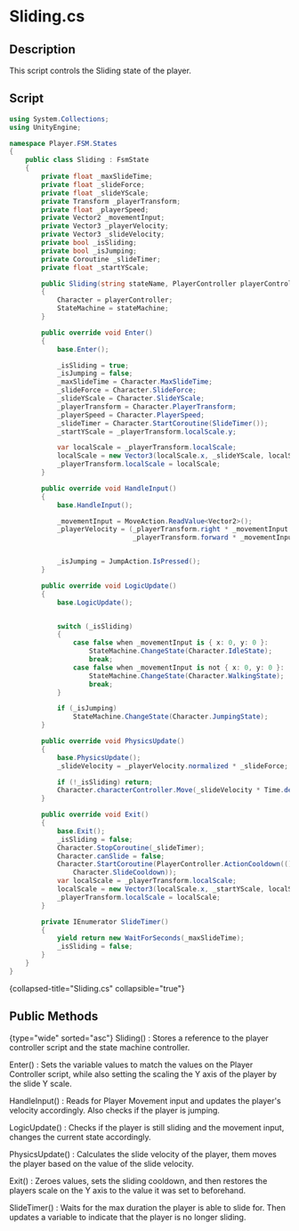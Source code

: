 # Sliding.cs
<show-structure depth="2" />

## Description

This script controls the Sliding state of the player.

## Script
```C#
using System.Collections;
using UnityEngine;

namespace Player.FSM.States
{
    public class Sliding : FsmState
    {
        private float _maxSlideTime;
        private float _slideForce;
        private float _slideYScale;
        private Transform _playerTransform;
        private float _playerSpeed;
        private Vector2 _movementInput;
        private Vector3 _playerVelocity;
        private Vector3 _slideVelocity;
        private bool _isSliding;
        private bool _isJumping;
        private Coroutine _slideTimer;
        private float _startYScale;

        public Sliding(string stateName, PlayerController playerController, FiniteStateMachine stateMachine) : base(stateMachine, playerController)
        {
            Character = playerController;
            StateMachine = stateMachine;
        }

        public override void Enter()
        {
            base.Enter();

            _isSliding = true;
            _isJumping = false;
            _maxSlideTime = Character.MaxSlideTime;
            _slideForce = Character.SlideForce;
            _slideYScale = Character.SlideYScale;
            _playerTransform = Character.PlayerTransform;
            _playerSpeed = Character.PlayerSpeed;
            _slideTimer = Character.StartCoroutine(SlideTimer());
            _startYScale = _playerTransform.localScale.y;

            var localScale = _playerTransform.localScale;
            localScale = new Vector3(localScale.x, _slideYScale, localScale.y);
            _playerTransform.localScale = localScale;
        }

        public override void HandleInput()
        {
            base.HandleInput();

            _movementInput = MoveAction.ReadValue<Vector2>();
            _playerVelocity = (_playerTransform.right * _movementInput.x +
                               _playerTransform.forward * _movementInput.y) * _playerSpeed;


            _isJumping = JumpAction.IsPressed();
        }

        public override void LogicUpdate()
        {
            base.LogicUpdate();


            switch (_isSliding)
            {
                case false when _movementInput is { x: 0, y: 0 }:
                    StateMachine.ChangeState(Character.IdleState);
                    break;
                case false when _movementInput is not { x: 0, y: 0 }:
                    StateMachine.ChangeState(Character.WalkingState);
                    break;
            }

            if (_isJumping)
                StateMachine.ChangeState(Character.JumpingState);
        }

        public override void PhysicsUpdate()
        {
            base.PhysicsUpdate();
            _slideVelocity = _playerVelocity.normalized * _slideForce;

            if (!_isSliding) return;
            Character.characterController.Move(_slideVelocity * Time.deltaTime);
        }

        public override void Exit()
        {
            base.Exit();
            _isSliding = false;
            Character.StopCoroutine(_slideTimer);
            Character.canSlide = false;
            Character.StartCoroutine(PlayerController.ActionCooldown(() => Character.canSlide = true,
                Character.SlideCooldown));
            var localScale = _playerTransform.localScale;
            localScale = new Vector3(localScale.x, _startYScale, localScale.z);
            _playerTransform.localScale = localScale;
        }

        private IEnumerator SlideTimer()
        {
            yield return new WaitForSeconds(_maxSlideTime);
            _isSliding = false;
        }
    }
}
```
{collapsed-title="Sliding.cs" collapsible="true"}

## Public Methods
{type="wide" sorted="asc"}
Sliding()
: Stores a reference to the player controller script and the state machine controller.

Enter()
: Sets the variable values to match the values on the Player Controller script, while also setting the scaling the Y axis of the player by the slide Y scale.

HandleInput()
: Reads for Player Movement input and updates the player's velocity accordingly. Also checks if the player is jumping.

LogicUpdate()
: Checks if the player is still sliding and the movement input, changes the current state accordingly.

PhysicsUpdate()
: Calculates the slide velocity of the player, them moves the player based on the value of the slide velocity.

Exit()
: Zeroes values, sets the sliding cooldown, and then restores the players scale on the Y axis to the value it was set to beforehand.

SlideTimer()
: Waits for the max duration the player is able to slide for. Then updates a variable to indicate that the player is no longer sliding.